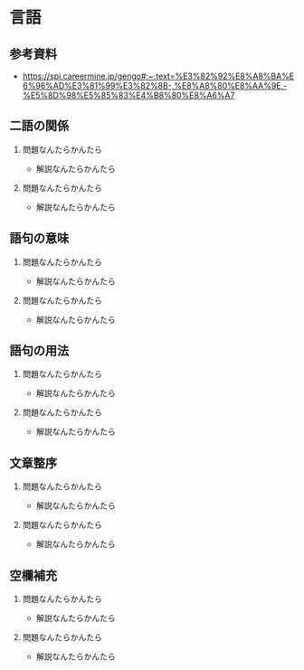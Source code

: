 # 言語

## 参考資料
- https://spi.careermine.jp/gengo#:~:text=%E3%82%92%E8%A8%BA%E6%96%AD%E3%81%99%E3%82%8B-,%E8%A8%80%E8%AA%9E,-%E5%8D%98%E5%85%83%E4%B8%80%E8%A6%A7

## 二語の関係
1. 問題なんたらかんたら

    - 解説なんたらかんたら

2. 問題なんたらかんたら

    - 解説なんたらかんたら


## 語句の意味
1. 問題なんたらかんたら

    - 解説なんたらかんたら

2. 問題なんたらかんたら

    - 解説なんたらかんたら

## 語句の用法
1. 問題なんたらかんたら

    - 解説なんたらかんたら

2. 問題なんたらかんたら

    - 解説なんたらかんたら

## 文章整序
1. 問題なんたらかんたら

    - 解説なんたらかんたら

2. 問題なんたらかんたら

    - 解説なんたらかんたら

## 空欄補充
1. 問題なんたらかんたら

    - 解説なんたらかんたら

2. 問題なんたらかんたら

    - 解説なんたらかんたら
